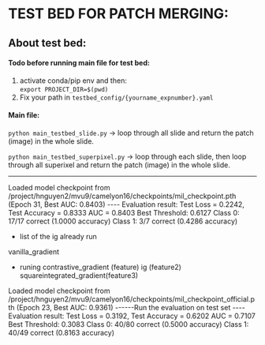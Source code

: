 
# TEST BED FOR PATCH MERGING: 

## About test bed:
#### Todo before running main file for test bed: 
1. activate conda/pip env and then:  
```export PROJECT_DIR=$(pwd)```  
2. Fix your path in ```testbed_config/{yourname_expnumber}.yaml```



#### Main file:
```python main_testbed_slide.py``` -> loop through all slide and return the patch (image) in the whole slide. 

```python main_testbed_superpixel.py``` -> loop through each slide, then loop through all superixel and return the patch (image) in the whole slide.

---
Loaded model checkpoint from /project/hnguyen2/mvu9/camelyon16/checkpoints/mil_checkpoint.pth (Epoch 31, Best AUC: 0.8403)
---- Evaluation result:
Test Loss = 0.2242, Test Accuracy = 0.8333
AUC = 0.8403
Best Threshold: 0.6127
Class 0: 17/17 correct (1.0000 accuracy)
Class 1: 3/7 correct (0.4286 accuracy) 


- list of the ig already run 

vanilla_gradient 

- runing 
contrastive_gradient  (feature)
ig (feature2)
squareintegrated_gradient(feature3)

Loaded model checkpoint from /project/hnguyen2/mvu9/camelyon16/checkpoints/mil_checkpoint_official.pth (Epoch 23, Best AUC: 0.9361) 
------Run the evaluation on test set
---- Evaluation result:
Test Loss = 0.3192, Test Accuracy = 0.6202
AUC = 0.7107
Best Threshold: 0.3083
Class 0: 40/80 correct (0.5000 accuracy)
Class 1: 40/49 correct (0.8163 accuracy) 
